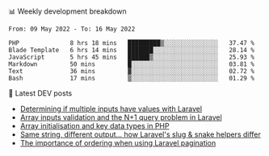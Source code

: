 📊 Weekly development breakdown
<!--START_SECTION:waka-->

```text
From: 09 May 2022 - To: 16 May 2022

PHP              8 hrs 18 mins   █████████▒░░░░░░░░░░░░░░░   37.47 %
Blade Template   6 hrs 14 mins   ███████░░░░░░░░░░░░░░░░░░   28.14 %
JavaScript       5 hrs 45 mins   ██████▒░░░░░░░░░░░░░░░░░░   25.93 %
Markdown         50 mins         █░░░░░░░░░░░░░░░░░░░░░░░░   03.81 %
Text             36 mins         ▓░░░░░░░░░░░░░░░░░░░░░░░░   02.72 %
Bash             17 mins         ▒░░░░░░░░░░░░░░░░░░░░░░░░   01.29 %
```

<!--END_SECTION:waka-->

📕 Latest DEV posts
<!-- BLOG-POST-LIST:START -->
- [Determining if multiple inputs have values with Laravel](https://dev.to/michaelvickersuk/determining-if-multiple-inputs-have-values-with-laravel-km6)
- [Array inputs validation and the N+1 query problem in Laravel](https://dev.to/michaelvickersuk/array-inputs-validation-and-the-n1-query-problem-in-laravel-2agb)
- [Array initialisation and key data types in PHP](https://dev.to/michaelvickersuk/array-initialisation-and-key-data-types-in-php-1e5b)
- [Same string, different output... how Laravel&#39;s slug &amp; snake helpers differ](https://dev.to/michaelvickersuk/same-string-different-output-how-laravels-slug-snake-helpers-differ-1ccj)
- [The importance of ordering when using Laravel pagination](https://dev.to/michaelvickersuk/the-importance-of-ordering-when-using-laravel-pagination-1e37)
<!-- BLOG-POST-LIST:END -->

